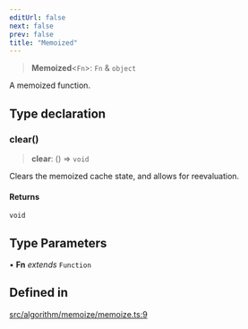 ```yaml
---
editUrl: false
next: false
prev: false
title: "Memoized"
---
```


> **Memoized**\<`Fn`\>: `Fn` & `object`

A memoized function.

## Type declaration

### clear()

> **clear**: () => `void`

Clears the memoized cache state, and allows for reevaluation.

#### Returns

`void`

## Type Parameters

• **Fn** *extends* `Function`

## Defined in

[src/algorithm/memoize/memoize.ts:9](https://github.com/skyleague/axioms/blob/75fb1c5c977f1940e84e5cdcef2be336d1fd81da/src/algorithm/memoize/memoize.ts#L9)
